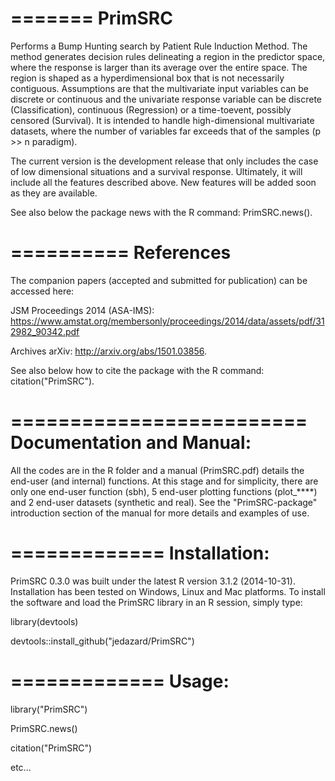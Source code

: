 =======
PrimSRC
=======
Performs a Bump Hunting search by Patient Rule Induction Method. The method generates decision
rules delineating a region in the predictor space, where the response is larger than its average
over the entire space. The region is shaped as a hyperdimensional box that is not necessarily contiguous.
Assumptions are that the multivariate input variables can be discrete or continuous and the
univariate response variable can be discrete (Classification), continuous (Regression) or a time-toevent,
possibly censored (Survival). It is intended to handle high-dimensional multivariate datasets,
where the number of variables far exceeds that of the samples (p >> n paradigm).

The current version is the development release that only includes the case of low dimensional
situations and a survival response. Ultimately, it will include all the features described above. New
features will be added soon as they are available.

See also below the package news with the R command: PrimSRC.news().

==========
References
==========
The companion papers (accepted and submitted for publication) can be accessed here:

JSM Proceedings 2014 (ASA-IMS): https://www.amstat.org/membersonly/proceedings/2014/data/assets/pdf/312982_90342.pdf

Archives arXiv: http://arxiv.org/abs/1501.03856.

See also below how to cite the package with the R command: citation("PrimSRC").

=========================
Documentation and Manual: 
=========================
All the codes are in the R folder and a manual (PrimSRC.pdf) details the end-user (and internal) functions. At this stage and for simplicity, there are only one end-user function (sbh), 5 end-user plotting functions (plot_****) and 2 end-user datasets (synthetic and real). See the "PrimSRC-package" introduction section of the manual for more details and examples of use.

=============
Installation: 
=============
PrimSRC 0.3.0 was built under the latest R version 3.1.2 (2014-10-31).
Installation has been tested on Windows, Linux and Mac platforms.
To install the software and load the PrimSRC library in an R session, simply type:

library(devtools)

devtools::install_github("jedazard/PrimSRC")

=============
Usage: 
=============
library("PrimSRC")

PrimSRC.news()

citation("PrimSRC")

etc...
